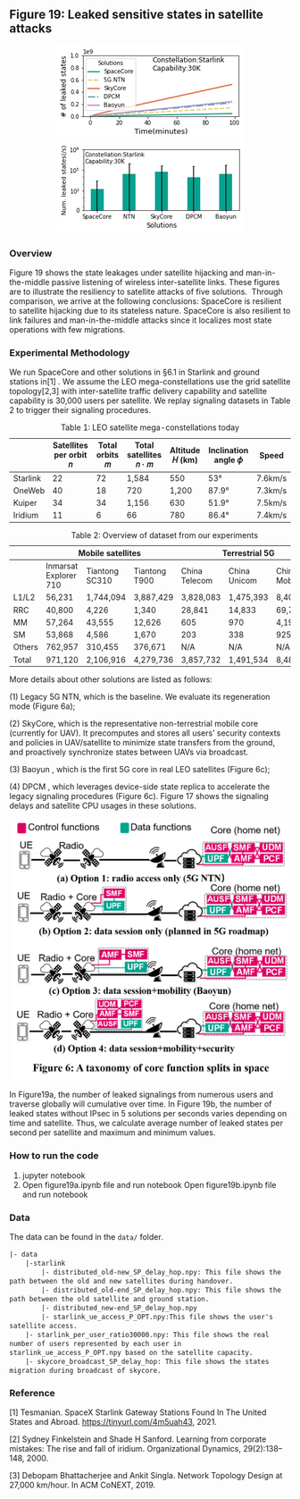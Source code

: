 ## Figure 19: Leaked sensitive states in satellite attacks

<div align=center><img src="./figure19a.jpg" width=""><img src="./figure19b.jpg" width=""></div>

### Overview
Figure 19 shows the state leakages under satellite hijacking and man-in-the-middle passive listening of wireless inter-satellite links.
These figures are to illustrate the resiliency to satellite attacks of five solutions. 
Through comparison, we arrive at the following conclusions: SpaceCore is resilient to satellite hijacking due to its stateless nature. SpaceCore is also resilient to link failures and man-in-the-middle attacks since it localizes most state operations with few migrations.

### Experimental Methodology
We run SpaceCore and other solutions in §6.1 in Starlink and ground stations in[1] . We assume the LEO mega-constellations use the grid satellite topology[2,3] with inter-satellite traffic delivery capability and satellite capability is 30,000 users per satellite. We replay signaling datasets in Table 2 to trigger their signaling procedures.

<table>
    <caption> Table 1: LEO satellite mega-constellations today </caption>
    <thread>
    <tr>
        <th></th>
        <th>Satellites per orbit 𝑛</th>
        <th>Total orbits 𝑚</th>
        <th>Total satellites 𝑛 · 𝑚</th>
        <th>Altitude 𝐻 (km)</th>
        <th>Inclination angle 𝜙</th>
        <th>Speed</td>
    </tr>
    </thread>
    <tbody>
    <tr>
        <td>Starlink</td>
        <td>22</td>
        <td>72</td>
        <td>1,584</td>
        <td>550</td>
        <td>53°</td>
        <td>7.6km/s</td>
    </tr>
    <tr>
        <td>OneWeb</td>
        <td>40</td>
        <td>18</td>
        <td>720</td>
        <td>1,200</td>
        <td>87.9°</td>
        <td>7.3km/s</td>
    </tr>
    <tr>
        <td>Kuiper</td>
        <td>34</td>
        <td>34</td>
        <td>1,156</td>
        <td>630</td>
        <td>51.9°</td>
        <td>7.5km/s</td>
    </tr>
    <tr>
        <td>Iridium</td>
        <td>11</td>
        <td>6</td>
        <td>66</td>
        <td>780</td>
        <td>86.4° </td>
        <td>7.4km/s</td>
    </tr>
    </tbody>
</table>


<table>
    <caption> Table 2: Overview of dataset from our experiments </caption>
<thead>
  <tr>
    <th></th>
    <th colspan="3"> Mobile satellites</th>
    <th colspan="3"> Terrestrial 5G</th>
  </tr>
</thead>
<tbody>
  <tr>
    <td></td>
    <td>Inmarsat Explorer 710</td>
    <td>Tiantong SC310</td>
    <td>Tiantong T900</td>
    <td>China Telecom</td>
    <td>China Unicom</td>
    <td>China Mobile</td>
  </tr>
  <tr>
    <td>L1/L2</td>
    <td>56,231</td>
    <td>1,744,094</td>
    <td>3,887,429</td>
    <td>3,828,083</td>
    <td>1,475,393</td>
    <td>8,405,587</td>
  </tr>
  <tr>
    <td>RRC<br></td>
    <td>40,800</td>
    <td>4,226</td>
    <td>1,340</td>
    <td>28,841</td>
    <td>14,833</td>
    <td>69,782</td>
  </tr>
  <tr>
    <td>MM</td>
    <td>57,264</td>
    <td>43,555</td>
    <td>12,626</td>
    <td>605</td>
    <td>970</td>
    <td>4,194</td>
  </tr>
  <tr>
    <td>SM</td>
    <td>53,868</td>
    <td>4,586</td>
    <td>1,670</td>
    <td>203</td>
    <td>338</td>
    <td>925</td>
  </tr>
   <tr>
    <td>Others</td>
    <td>762,957</td>
    <td>310,455</td>
    <td>376,671</td>
    <td>N/A</td>
    <td>N/A</td>
    <td>N/A</td>
  </tr>
  <tr>
    <td>Total</td>
    <td> 971,120 </td>
    <td>2,106,916</td>
    <td>4,279,736</td>
    <td>3,857,732</td>
    <td>1,491,534</td>
    <td>8,480,488</td>
  </tr>
</tbody>
</table>

More details about other solutions are listed as follows:

(1) Legacy 5G NTN, which is the baseline. We evaluate its regeneration mode (Figure 6a); 

(2) SkyCore, which is the representative non-terrestrial mobile core (currently for UAV). It precomputes and stores all users’ security contexts and policies in UAV/satellite to minimize state transfers from the ground, and proactively synchronize states between UAVs via broadcast. 

(3) Baoyun , which is the first 5G core in real LEO satellites (Figure 6c); 

(4) DPCM , which leverages device-side state replica to accelerate the legacy signaling procedures (Figure 6c). Figure 17 shows the signaling delays and satellite CPU usages in these solutions. 

<div align=center><img src="./figure6.png" width="500"></div>

In Figure19a, the number of leaked signalings from numerous users and traverse globally will cumulative over time. In Figure 19b, the number of leaked states without IPsec in 5 solutions per seconds varies depending on time and satellite. Thus, we calculate average number of leaked states per second per satellite and maximum and minimum values.

### How to run the code

1. jupyter notebook
2. Open figure19a.ipynb file and run notebook
   Open figure19b.ipynb file and run notebook


### Data
The data can be found in the `data/` folder.

	|- data
		|-starlink
			|- distributed_old-new_SP_delay_hop.npy: This file shows the path between the old and new satellites during handover.
			|- distributed_old-end_SP_delay_hop.npy: This file shows the path between the old satellite and ground station.
			|- distributed_new-end_SP_delay_hop.npy
			|- starlink_ue_access_P_OPT.npy:This file shows the user's satellite access.
		|- starlink_per_user_ratio30000.npy: This file shows the real number of users represented by each user in starlink_ue_access_P_OPT.npy based on the satellite capacity.
		|- skycore_broadcast_SP_delay_hop: This file shows the states migration during broadcast of skycore.

### Reference

[1] Tesmanian. SpaceX Starlink Gateway Stations Found In The United States and Abroad. https://tinyurl.com/4m5uah43, 2021.

[2] Sydney Finkelstein and Shade H Sanford. Learning from corporate mistakes: The rise and fall of iridium. Organizational Dynamics, 29(2):138–148, 2000.

[3] Debopam Bhattacherjee and Ankit Singla. Network Topology Design at 27,000 km/hour. In ACM CoNEXT, 2019.